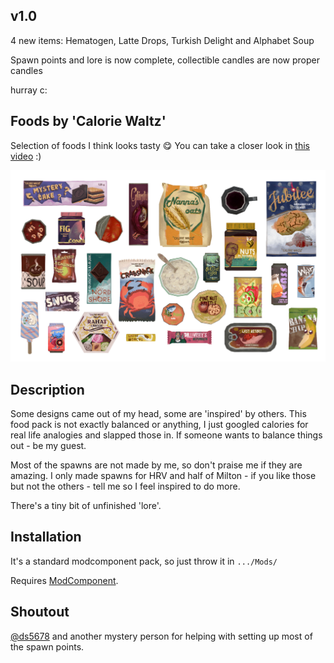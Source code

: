 ## v1.0
4 new items: Hematogen, Latte Drops, Turkish Delight and Alphabet Soup

Spawn points and lore is now complete, collectible candles are now proper candles

hurray c:

## Foods by 'Calorie Waltz'
Selection of foods I think looks tasty :yum: You can take a closer look in [this video](https://www.youtube.com/watch?v=hHTd108ro48) :)

![Poster](Images/allRender2.png)

## Description
Some designs came out of my head, some are 'inspired' by others. This food pack is not exactly balanced or anything, I just googled calories for real life analogies and slapped those in. If someone wants to balance things out - be my guest.

Most of the spawns are not made by me, so don't praise me if they are amazing. I only made spawns for HRV and half of Milton - if you like those but not the others - tell me so I feel inspired to do more. 

There's a tiny bit of unfinished 'lore'.

## Installation
It's a standard modcomponent pack, so just throw it in `.../Mods/`

Requires [ModComponent](https://github.com/ds5678/ModComponent/releases). 

## Shoutout
[@ds5678](https://github.com/ds5678) and another mystery person for helping with setting up most of the spawn points.

